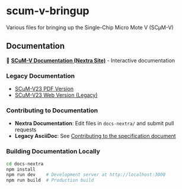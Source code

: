 # scum-v-bringup

Various files for bringing up the Single-Chip Micro Mote V (SCμM-V)

## Documentation

📖 **[SCuM-V Documentation (Nextra Site)](https://ucb-ee290c.github.io/scum-v-bringup/)** - Interactive documentation

### Legacy Documentation
- [SCuM-V23 PDF Version](https://github.com/ucb-ee290c/scum-v-bringup/raw/gh-pages/SCuM-V23.pdf)
- [SCuM-V23 Web Version (Legacy)](https://ucb-ee290c.github.io/scum-v-bringup/docs/)

### Contributing to Documentation
- **Nextra Documentation**: Edit files in `docs-nextra/` and submit pull requests
- **Legacy AsciiDoc**: See [Contributing to the specification document](docs/README.md)

### Building Documentation Locally
```bash
cd docs-nextra
npm install
npm run dev    # Development server at http://localhost:3000
npm run build  # Production build
```


